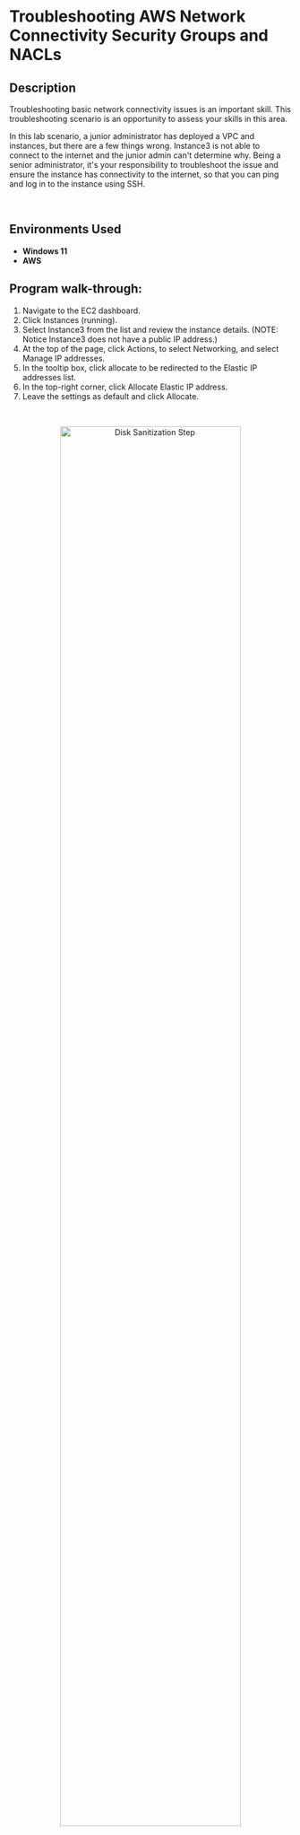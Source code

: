 <h1>Troubleshooting AWS Network Connectivity Security Groups and NACLs</h1>


<h2>Description</h2>
Troubleshooting basic network connectivity issues is an important skill. This troubleshooting scenario is an opportunity to assess your skills in this area.

In this lab scenario, a junior administrator has deployed a VPC and instances, but there are a few things wrong. Instance3 is not able to connect to the internet and the junior admin can't determine why. Being a senior administrator, it's your responsibility to troubleshoot the issue and ensure the instance has connectivity to the internet, so that you can ping and log in to the instance using SSH.

<br />

<h2>Environments Used </h2>

- <b>Windows 11</b>
- <b>AWS</b>
  
<h2>Program walk-through:</h2>

1. Navigate to the EC2 dashboard.
2. Click Instances (running).
3. Select Instance3 from the list and review the instance details. (NOTE: Notice Instance3 does not have a public IP address.)
4. At the top of the page, click Actions, to select Networking, and select Manage IP addresses.
5. In the tooltip box, click allocate to be redirected to the Elastic IP addresses list.
6. In the top-right corner, click Allocate Elastic IP address.
7. Leave the settings as default and click Allocate.
 <br/>
 
<p align="center">
<img src="https://i.imgur.com/zvvF6rZ.png" height="80%" width="80%" alt="Disk Sanitization Step"/>
</p>

<br />
<br />

Select the IP address and click the Actions dropdown menu to select Associate Elastic IP address. <br/>
For Instance, select Instance3 and click Associate.

 <br/>
 
<p align="center">
<img src="https://i.imgur.com/zvvF6rZ.png" height="80%" width="80%" alt="Disk Sanitization Step"/>
</p>

<br />
<br />

Copy the public IP address of Instance 3 and attempt to ping the instance from either your own local terminal or ssh into Instance 1. to do the ping test

 <br/>
 
<p align="center">
<img src="https://i.imgur.com/zvvF6rZ.png" height="80%" width="80%" alt="Disk Sanitization Step"/>
</p>

<br />
<br />

1. Navigate back to AWS Instances page.
2. Select Instance3 from the list of instances.
3. Click Security tab to review the associated security group.
4. Review the security group details.
5. In the left-hand menu, click Security Groups.
6. Scroll to Security group name and expand the field to locate EC2SecurityGroup3.
7. Click Inbound rules tab to view the allow and deny inbound rules.
8. Click Outbound rules tab to view the allow and deny outbound rules.


 <br/>
 
<p align="center">
<img src="https://i.imgur.com/zvvF6rZ.png" height="80%" width="80%" alt="Disk Sanitization Step"/>
</p>

<br />
<br />

1. In the left-hand menu, click Instances.
2. Select Instance3 and click Networking tab to view the private subnet IP address.
3. In a new tab, navigate to VPC.
4. In the left-hand menu, click Subnets to find the private subnet IP address that matches Instance3.
5. Select PublicSubnet4 and click Network ACL tab.
6. Click on the link next to Network ACL.
7. Click Inbound rules tab to view the allow and deny inbound rules.
8. Click Outbound rules tab to view the allow and deny outbound rules.

 <br/>
 
<p align="center">
<img src="https://i.imgur.com/zvvF6rZ.png" height="80%" width="80%" alt="Disk Sanitization Step"/>
</p>

<br />
<br />

1. Select Public3-NACL.
2. Click Inbound rules tab to view the allow and deny inbound rules.
3. Click Outbound rules tab to view the allow and deny outbound rules.


 <br/>
 
<p align="center">
<img src="https://i.imgur.com/zvvF6rZ.png" height="80%" width="80%" alt="Disk Sanitization Step"/>
</p>

<br />
<br />

1. In the left-hand menu, click Subnets and select PublicSubnet4.
2. Click Network ACL tab and click Edit network ACL association.
3. For Network ACL ID, select Public3-NACL from the dropdown menu.
4. Click Save.

 <br/>
 
<p align="center">
<img src="https://i.imgur.com/zvvF6rZ.png" height="80%" width="80%" alt="Disk Sanitization Step"/>
</p>

<br />
<br />

Navigate back to the terminal to verify ping results. It should still fail.

 <br/>
 
<p align="center">
<img src="https://i.imgur.com/zvvF6rZ.png" height="80%" width="80%" alt="Disk Sanitization Step"/>
</p>

<br />
<br />

1. Navigate back to the AWS Subnets page and click Route table tab to view the associated route table, Private3-RT.
2. Click Edit route table association.
3. For Route table ID, select Public3-RT from the dropdown menu.
4. Click Save.


 <br/>
 
<p align="center">
<img src="https://i.imgur.com/zvvF6rZ.png" height="80%" width="80%" alt="Disk Sanitization Step"/>
</p>

<br />
<br />

Navigate back to the terminal to confirm successful ping results. It should ping this time.


 <br/>
 
<p align="center">
<img src="https://i.imgur.com/zvvF6rZ.png" height="80%" width="80%" alt="Disk Sanitization Step"/>
</p>

<br />
<br />
